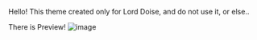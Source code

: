 Hello! This theme created only for Lord Doise, and do not use it, or else..




There is Preview!
![image](https://github.com/RainyRainbows/TheDoiseTheme/assets/125727920/1c857a6c-acc5-4320-8eca-ee2ecf9e81a4)
